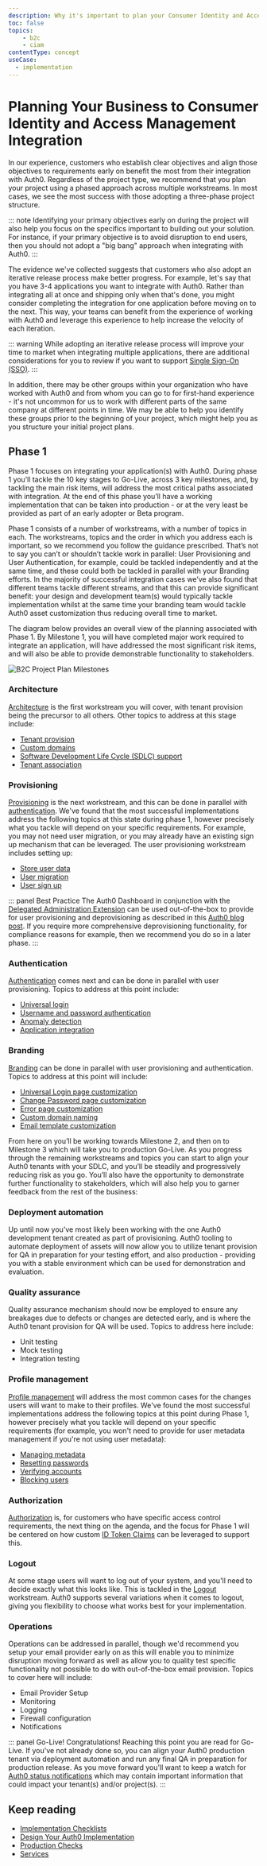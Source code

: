 ```yaml
---
description: Why it's important to plan your Consumer Identity and Access Management Implementation prior to beginning the integration
toc: false
topics:
    - b2c
    - ciam
contentType: concept
useCase:
  - implementation
---
```

# Planning Your Business to Consumer Identity and Access Management Integration

In our experience, customers who establish clear objectives and align those objectives to requirements early on benefit the most from their integration with Auth0. Regardless of the project type, we recommend that you plan your project using a phased approach across multiple workstreams. In most cases, we see the most success with those adopting a three-phase project structure.

::: note
Identifying your primary objectives early on during the project will also help you focus on the specifics important to building out your solution. For instance, if your primary objective is to avoid disruption to end users, then you should not adopt a "big bang" approach when integrating with Auth0.
:::

The evidence we've collected suggests that customers who also adopt an iterative release process make better progress. For example, let's say that you have 3-4 applications you want to integrate with Auth0. Rather than integrating all at once and shipping only when that's done, you might consider completing the integration for one application before moving on to the next. This way, your teams can benefit from the experience of working with Auth0 and leverage this experience to help increase the velocity of each iteration.

::: warning
While adopting an iterative release process will improve your time to market when integrating multiple applications, there are additional considerations for you to review if you want to support [Single Sign-On (SSO)](/sso/current).
:::

In addition, there may be other groups within your organization who have worked with Auth0 and from whom you can go to for first-hand experience - it's not uncommon for us to work with different parts of the same company at different points in time. We may be able to help you identify these groups prior to the beginning of your project, which might help you as you structure your initial project plans.

## Phase 1

Phase 1 focuses on integrating your application(s) with Auth0. During phase 1 you’ll tackle the 10 key stages to Go-Live, across 3 key milestones, and, by tackling the main risk items, will address the most critical paths associated with integration. At the end of this phase you’ll have a working implementation that can be taken into production - or at the very least be provided as part of an early adopter or Beta program. 

Phase 1 consists of a number of workstreams, with a number of topics in each. The workstreams, topics and the order in which you address each is important, so we recommend you follow the guidance prescribed. That’s not to say you can’t or shouldn’t tackle work in parallel: User Provisioning and User Authentication, for example, could be tackled independently and at the same time, and these could both be tackled in parallel with your Branding efforts. In the majority of successful integration cases we’ve also found that different teams tackle different streams, and that this can provide significant benefit: your design and development team(s) would typically tackle implementation whilst at the same time your branding team would tackle Auth0 asset customization thus reducing overall time to market.

The diagram below provides an overall view of the planning associated with Phase 1. By Milestone 1, you will have completed major work required to integrate an application, will have addressed the most significant risk items, and will also be able to provide demonstrable functionality to stakeholders. 

<img src="/media/articles/architecture-scenarios/b2c-project-plan-milestones.png" alt="B2C Project Plan Milestones" data-zoomable>

### Architecture

[Architecture](/architecture-scenarios/implementation/b2c/b2c-architecture) is the first workstream you will cover, with tenant provision being the precursor to all others. Other topics to address at this stage include: 

* [Tenant provision](/architecture-scenarios/implementation/b2c/b2c-architecture#tenant-provision)
* [Custom domains](/architecture-scenarios/implementation/b2c/b2c-architecture#custom-domains)
* [Software Development Life Cycle (SDLC) support](/architecture-scenarios/implementation/b2c/b2c-architecture#sdlc-support)
* [Tenant association](/architecture-scenarios/implementation/b2c/b2c-architecture#tenant-association)
    
### Provisioning

[Provisioning](/architecture-scenarios/implementation/b2c/b2c-provisioning) is the next workstream, and this can be done in parallel with [authentication](#authentication). We've found that the most successful implementations address the following topics at this state during phase 1, however precisely what you tackle will depend on your specific requirements. For example, you may not need user migration, or you may already have an existing sign up mechanism that can be leveraged. The user provisioning workstream includes setting up:

* [Store user data](/architecture-scenarios/implementation/b2c/b2c-provisioning#store-user-data)
* [User migration](/architecture-scenarios/implementation/b2c/b2c-provisioning#user-migration)
* [User sign up](/architecture-scenarios/implementation/b2c/b2c-provisioning#user-signup)

::: panel Best Practice
The Auth0 Dashboard in conjunction with the [Delegated Administration Extension](/extensions/delegated-admin/v3) can be used out-of-the-box to provide for user provisioning and deprovisioning as described in this [Auth0 blog post](https://auth0.com/blog/delegated-admin-v2/). If you require more comprehensive deprovisioning functionality, for compliance reasons for example, then we recommend you do so in a later phase.
::: 

### Authentication

[Authentication](/architecture-scenarios/implementation/b2c/b2c-authentication) comes next and can be done in parallel with user provisioning. Topics to address at this point include:

* [Universal login](/architecture-scenarios/implementation/b2c/b2c-authentication#universal-login)
* [Username and password authentication](/architecture-scenarios/implementation/b2c/b2c-authentication#username-and-password-authentication)
* [Anomaly detection](/architecture-scenarios/implementation/b2c/b2c-authentication#anomaly-detection)
* [Application integration](/architecture-scenarios/implementation/b2c/b2c-authentication#application-integration)

### Branding

[Branding](/architecture-scenarios/implementation/b2c/b2c-branding) can be done in parallel with user provisioning and authentication. Topics to address at this point will include:

* [Universal Login page customization](/architecture-scenarios/implementation/b2c/b2c-branding#universal-login-and-login-pages)
* [Change Password page customization](/architecture-scenarios/implementation/b2c/b2c-branding#change-password-page-customization)
* [Error page customization](/architecture-scenarios/implementation/b2c/b2c-branding#error-page-customization)
* [Custom domain naming](/architecture-scenarios/implementation/b2c/b2c-branding#custom-domain-naming)
* [Email template customization](/architecture-scenarios/implementation/b2c/b2c-branding#email-template-customization)

From here on you’ll be working towards Milestone 2, and then on to Milestone 3 which will take you to production Go-Live. As you progress through the remaining workstreams and topics you can start to align your Auth0 tenants with your SDLC, and you’ll be steadily and progressively reducing risk as you go. You’ll also have the opportunity to demonstrate further functionality to stakeholders, which will also help you to garner feedback from the rest of the business:

### Deployment automation

Up until now you’ve most likely been working with the one Auth0 development tenant created as part of provisioning. Auth0 tooling to automate deployment of assets will now allow you to utilize tenant provision for QA  in preparation for your testing effort, and also production - providing you with a stable environment which can be used for demonstration and evaluation. 

### Quality assurance

Quality assurance mechanism should now be employed to ensure any breakages due to defects or changes are detected early, and is where the Auth0 tenant provision for QA will be used. Topics to address here include:

* Unit testing
* Mock testing
* Integration testing

### Profile management

[Profile management](/architecture-scenarios/implementation/b2c/b2c-profile-mgmt) will address the most common cases for the changes users will want to make to their profiles. We've found the most successful implementations address the following topics at this point during Phase 1, however precisely what you tackle will depend on your specific requirements (for example, you won't need to provide for user metadata management if you're not using user metadata):

* [Managing metadata](/architecture-scenarios/implementation/b2c/b2c-profile-mgmt#metadata)
* [Resetting passwords](/architecture-scenarios/implementation/b2c/b2c-profile-mgmt#password-reset)
* [Verifying accounts](/architecture-scenarios/implementation/b2c/b2c-profile-mgmt#account-verification)
* [Blocking users](/architecture-scenarios/implementation/b2c/b2c-profile-mgmt#blocking-users)

### Authorization

[Authorization](/architecture-scenarios/implementation/b2c/b2c-authorization) is, for customers who have specific access control requirements, the next thing on the agenda, and the focus for Phase 1 will be centered on how custom [ID Token Claims](/architecture-scenarios/implementation/b2c/b2c-authorization#id-token-claims) can be leveraged to support this.

### Logout

At some stage users will want to log out of your system, and you'll need to decide exactly what this looks like. This is tackled in the [Logout](/architecture-scenarios/implementation/b2c/b2c-logout) workstream. Auth0 supports several variations when it comes to logout, giving you flexibility to choose what works best for your implementation.

### Operations

Operations can be addressed in parallel, though we'd recommend you setup your email provider early on as this will enable you to minimize disruption moving forward as well as allow you to quality test specific functionality not possible to do with out-of-the-box email provision. Topics to cover here will include:

* Email Provider Setup
* Monitoring
* Logging
* Firewall configuration
* Notifications

::: panel Go-Live!
Congratulations! Reaching this point you are read for Go-Live. If you've not already done so, you can align your Auth0 production tenant via deployment automation and run any final QA in preparation for production release. As you move forward you'll want to keep a watch for [Auth0 status notifications](/monitoring/guides/check-status) which may contain important information that could impact your tenant(s) and/or project(s).
:::

## Keep reading

* [Implementation Checklists](/architecture-scenarios/checklists)
* [Design Your Auth0 Implementation](/design)
* [Production Checks](/pre-deployment)
* [Services](/services)
